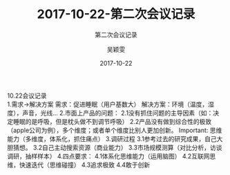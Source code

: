 ﻿---
layout:     post
title:      2017-10-22-第二次会议记录
subtitle:   第二次会议记录
date:       2017-10-22
author:     吴颖雯
header-img: img/Meeting_Record_bg.png
catalog: true
tags:
    - Blog
---

10.22会议记录	
  1.需求->解决方案
    需求：促进睡眠（用户基数大）
    解决方案：环境（温度，湿度），声音，光线...
  2.市面上产品的问题：
    2.1没有抓住问题的主导因素（如：决定睡眠的是呼吸，但是枕头做不到调节呼吸）
    2.2产品没有做到综合性的极致（apple公司为例），多个维度；或者单个维度比别人更加创新。
    Important: 思维能力（多维度，体系化，抓住痛点）
  3.调研过程
    3.1参考过去的研究成果，自己大胆猜想。
    3.2自己主动搜索资源（商业能力）
    3.3市场规模测算（对比分析，访谈调研，抽样样本）
  4.四点要求：
    4.1体系化思维能力（运用脑图）
    4.2互联网思维，快速迭代（思维碰撞）
    4.3追求极致
    4.4敢于创新

